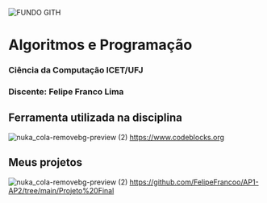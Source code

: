 
![FUNDO GITH](https://github.com/FelipeFrancoo/AP1-AP2/assets/163058758/eee42ead-c152-4fdd-892e-73a879b919ae)

# Algoritmos e Programação

### Ciência da Computação ICET/UFJ
### Discente: Felipe Franco Lima

## Ferramenta utilizada na disciplina 
![nuka_cola-removebg-preview (2)](https://github.com/FelipeFrancoo/AP1-AP2/assets/163058758/2f2c2db2-5c3b-4473-93f6-231b4bfb046e) https://www.codeblocks.org

## Meus projetos
![nuka_cola-removebg-preview (2)](https://github.com/FelipeFrancoo/AP1-AP2/assets/163058758/f6be6932-8131-4f55-85f8-ad64054c27da) https://github.com/FelipeFrancoo/AP1-AP2/tree/main/Projeto%20Final
